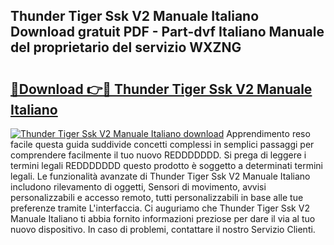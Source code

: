 ## Thunder Tiger Ssk V2 Manuale Italiano Download gratuit PDF - Part-dvf Italiano Manuale del proprietario del servizio WXZNG

# <h2><a href="http://dfc1656.blite.top/?on=Thunder+Tiger+Ssk+V2+Manuale+Italiano">🔗Download 👉🔴 Thunder Tiger Ssk V2 Manuale Italiano</a></h2>

[![Thunder Tiger Ssk V2 Manuale Italiano download](https://i.imgur.com/lujVjoI.png)](http://dfc1656.blite.top/?on=Thunder+Tiger+Ssk+V2+Manuale+Italiano)
Apprendimento reso facile questa guida suddivide concetti complessi in semplici passaggi per comprendere facilmente il tuo nuovo REDDDDDDD. Si prega di leggere i termini legali REDDDDDDD questo prodotto è soggetto a determinati termini legali. Le funzionalità avanzate di Thunder Tiger Ssk V2 Manuale Italiano includono rilevamento di oggetti, Sensori di movimento, avvisi personalizzabili e accesso remoto, tutti personalizzabili in base alle tue preferenze tramite L'interfaccia. Ci auguriamo che Thunder Tiger Ssk V2 Manuale Italiano ti abbia fornito informazioni preziose per dare il via al tuo nuovo dispositivo. In caso di problemi, contattare il nostro Servizio Clienti.
